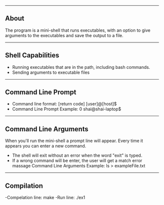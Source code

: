 ---------
About
--------
The program is a mini-shell that runs executables, with an option to give arguments to the executables and save the output to a file.

---------------------------------
Shell Capabilities
---------------------------------
- Running executables that are in the path, including bash commands.
- Sending arguments to executable files

---------------------------------
Command Line Prompt
---------------------------------

- Command line format: [return code] [user]@[host]$
- Command Line Prompt Example: 0 shai@shai-laptop$


---------------------------------
Command Line Arguments
---------------------------------
When you'll run the mini-shell a prompt line will appear.
Every time it appears you can enter a new command.
- The shell will exit without an error when the word "exit" is typed.
- If a wrong command will be enter, the user will get a match error massage
Command Line Arguments Example: ls > exampleFile.txt


---------------
Compilation
---------------
-Compelation line: make
-Run line: ./ex1
